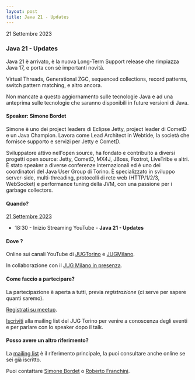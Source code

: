```yaml
---
layout: post
title: Java 21 - Updates
---
```


21 Settembre 2023

### Java 21 - Updates

Java 21 è arrivato, è la nuova Long-Term Support release che rimpiazza Java 17, e porta con sè importanti novità.

Virtual Threads, Generational ZGC, sequenced collections, record patterns, switch pattern matching, e altro ancora.

Non mancate a questo aggiornamento sulle tecnologie Java e ad una anteprima sulle tecnologie che saranno disponibili in future versioni di Java.

#### Speaker: Simone Bordet

Simone è uno dei project leaders di Eclipse Jetty, project leader di CometD e un Java Champion. Lavora come Lead Architect in Webtide, la società che fornisce supporto e servizi per Jetty e CometD.

Sviluppatore attivo nell'open source, ha fondato e contribuito a diversi progetti open source: Jetty, CometD, MX4J, JBoss, Foxtrot, LiveTribe e altri.
È stato speaker a diverse conferenze internazionali ed è uno dei coordinatori del Java User Group di Torino.
È specializzato in sviluppo server-side, multi-threading, protocolli di rete web (HTTP/1/2/3, WebSocket) e performance tuning della JVM, con una passione per i garbage collectors.

#### Quando?

<u>21 Settembre 2023</u>

* 18:30 - Inizio Streaming YouTube - **Java 21 - Updates**

#### Dove ?

Online sui canali YouTube di [JUGTorino](https://www.youtube.com/c/JUGTorino) e [JUGMilano](https://www.youtube.com/c/JUGMilano).

In collaborazione con il [JUG Milano in presenza](http://www.jugmilano.it/meeting-147.html).

#### Come faccio a partecipare?

La partecipazione è aperta a tutti, previa *registrazione* (ci serve per sapere quanti saremo).

[Registrati su meetup](https://www.meetup.com/JUGTorino/events/286153444/).

[Iscriviti](/subscribe/) alla mailing list del JUG Torino per venire a conoscenza degli eventi e per parlare con lo speaker dopo il talk.

#### Posso avere un altro riferimento?

La [mailing list](https://groups.yahoo.com/groups/it-torino-java-jug) è il riferimento principale, la puoi consultare anche online se sei già iscritto.

Puoi contattare [Simone Bordet](/people/simonebordet/) o [Roberto Franchini](/people/robertofranchini/).
